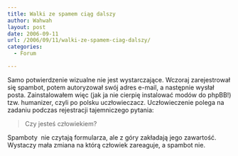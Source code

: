 ```yaml
---
title: Walki ze spamem ciąg dalszy
author: Wahwah
layout: post
date: 2006-09-11
url: /2006/09/11/walki-ze-spamem-ciag-dalszy/
categories:
  - Forum

---
```

Samo potwierdzenie wizualne nie jest wystarczające. Wczoraj zarejestrował się spambot, potem autoryzował swój adres e-mail, a następnie wysłał posta. Zainstalowałem więc (jak ja nie cierpię instalować modów do phpBB!) tzw. humanizer, czyli po polsku uczłowieczacz. Uczłowieczenie polega na zadaniu podczas rejestracji tajemniczego pytania:

> Czy jesteś człowiekiem?

Spamboty  nie czytają formularza, ale z góry zakładają jego zawartość. Wystaczy mała zmiana na którą człowiek zareaguje, a spambot nie.